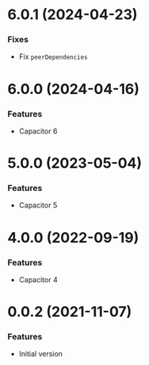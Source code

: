 # 6.0.1 (2024-04-23)


### Fixes

* Fix `peerDependencies`


# 6.0.0 (2024-04-16)


### Features

* Capacitor 6

# 5.0.0 (2023-05-04)


### Features

* Capacitor 5


# 4.0.0 (2022-09-19)


### Features

* Capacitor 4


# 0.0.2 (2021-11-07)


### Features

* Initial version